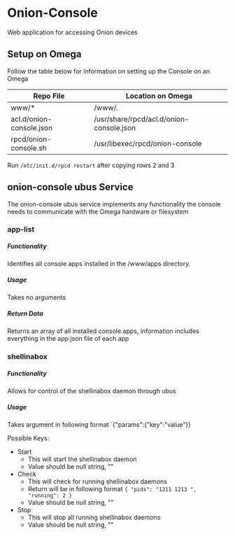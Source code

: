 # Onion-Console
Web application for accessing Onion devices

## Setup on Omega
Follow the table below for information on setting up the Console on an Omega

| Repo File                | Location on Omega                        |
|--------------------------|------------------------------------------|
| www/*                    | /www/.                                   |
| acl.d/onion-console.json | /usr/share/rpcd/acl.d/onion-console.json |
| rpcd/onion-console.sh    | /usr/libexec/rpcd/onion-console          |


Run `/etc/init.d/rpcd restart` after copying rows 2 and 3


## onion-console ubus Service
The onion-console ubus service implements any functionality the console needs to communicate with the Omega hardware or filesystem

### app-list
##### Functionality
Identifies all console apps installed in the /www/apps directory.

##### Usage
Takes no arguments

##### Return Data
Returns an array of all installed console apps, information includes everything in the app.json file of each app


### shellinabox
##### Functionality
Allows for control of the shellinabox daemon through ubus

##### Usage
Takes argument in following format `{"params":{"key":"value"}}

Possible Keys:
* Start
  * This will start the shellinabox daemon
  * Value should be null string, ""
* Check
  * This will check for running shellinabox daemons
  * Return will be in following format `
{
        "pids": "1211 1213 ",
        "running": 2
}
`
  * Value should be null string, ""
* Stop
  * This will stop all running shellinabox daemons 
  * Value should be null string, ""
